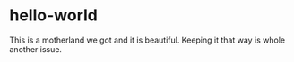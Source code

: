 # hello-world
This is a motherland we got and it is beautiful. Keeping it that way is whole another issue.
